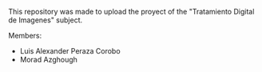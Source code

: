 This repository was made to upload the proyect of the "Tratamiento Digital de Imagenes" subject.

Members:

- Luis Alexander Peraza Corobo
- Morad Azghough
